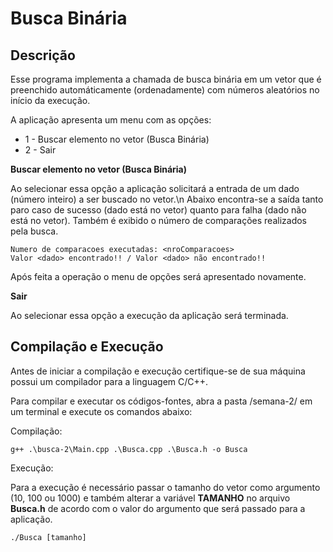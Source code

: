 # Busca Binária

## Descrição
Esse programa implementa a chamada de busca binária em um vetor que é preenchido automáticamente (ordenadamente) com números aleatórios no início da execução.

A aplicação apresenta um menu com as opções:
- 1 - Buscar elemento no vetor (Busca Binária)
- 2 - Sair

**Buscar elemento no vetor (Busca Binária)**

Ao selecionar essa opção a aplicação solicitará a entrada de um dado (número inteiro) a ser buscado no vetor.\n
Abaixo encontra-se a saída tanto paro caso de sucesso (dado está no vetor) quanto para falha (dado não está no vetor). Também é exibido
o número de comparações realizados pela busca.
~~~~
Numero de comparacoes executadas: <nroComparacoes>
Valor <dado> encontrado!! / Valor <dado> não encontrado!!
~~~~

Após feita a operação o menu de opções será apresentado novamente.

**Sair**

Ao selecionar essa opção a execução da aplicação será terminada.

## Compilação e Execução

Antes de iniciar a compilação e execução certifique-se de sua máquina possui um compilador para a linguagem C/C++.

Para compilar e executar os códigos-fontes, abra a pasta /semana-2/ em um terminal e execute os comandos abaixo:

Compilação:
~~~~
g++ .\busca-2\Main.cpp .\Busca.cpp .\Busca.h -o Busca
~~~~

Execução: 

Para a execução é necessário passar o tamanho do vetor como argumento (10, 100 ou 1000) e também alterar a variável **TAMANHO** no arquivo **Busca.h** de acordo com o valor do argumento que será passado para a aplicação.
~~~~
./Busca [tamanho]
~~~~